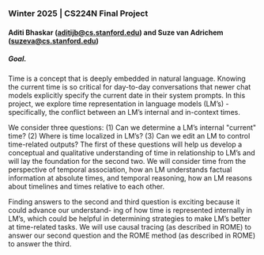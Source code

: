 ### Winter 2025 | CS224N Final Project
#### Aditi Bhaskar (aditijb@cs.stanford.edu) and Suze van Adrichem (suzeva@cs.stanford.edu)

##### Goal. 

Time is a concept that is deeply embedded in natural language. Knowing the current time is
so critical for day-to-day conversations that newer chat models explicitly specify the current date in
their system prompts. In this project, we explore time representation in language models (LM’s) -
specifically, the conflict between an LM’s internal and in-context times.

We consider three questions: (1) Can we determine a LM’s internal "current" time? (2) Where is
time localized in LM’s? (3) Can we edit an LM to control time-related outputs? The first of these
questions will help us develop a conceptual and qualitative understanding of time in relationship to
LM’s and will lay the foundation for the second two. We will consider time from the perspective of
temporal association, how an LM understands factual information at absolute times, and temporal
reasoning, how an LM reasons about timelines and times relative to each other.

Finding answers to the second and third question is exciting because it could advance our understand-
ing of how time is represented internally in LM’s, which could be helpful in determining strategies to
make LM’s better at time-related tasks. We will use causal tracing (as described in ROME)
to answer our second question and the ROME method (as described in ROME) to answer
the third.
